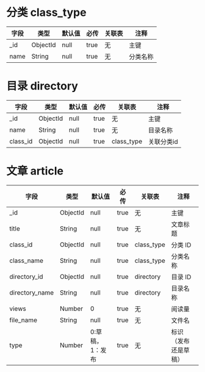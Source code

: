 # 分类 class_type

| 字段 | 类型     | 默认值 | 必传 | 关联表 | 注释     |
| ---- | -------- | ------ | ---- | ------ | -------- |
| _id  | ObjectId | null   | true | 无     | 主键     |
| name | String   | null   | true | 无     | 分类名称 |

# 目录 directory

| 字段     | 类型     | 默认值 | 必传 | 关联表     | 注释       |
| -------- | -------- | ------ | ---- | ---------- | ---------- |
| _id      | ObjectId | null   | true | 无         | 主键       |
| name     | String   | null   | true | 无         | 目录名称   |
| class_id | ObjectId | null   | true | class_type | 关联分类id |



# 文章 article

| 字段           | 类型     | 默认值          | 必传 | 关联表     | 注释                 |
| -------------- | -------- | --------------- | ---- | ---------- | -------------------- |
| _id            | ObjectId | null            | true | 无         | 主键                 |
| title          | String   | null            | true | 无         | 文章标题             |
| class_id       | ObjectId | null            | true | class_type | 分类 ID              |
| class_name     | String   | null            | true | class_type | 分类名称             |
| directory_id   | ObjectId | null            | true | directory  | 目录 ID              |
| directory_name | String   | null            | true | directory  | 目录名称             |
| views          | Number   | 0               | true | 无         | 阅读量               |
| file_name      | String   | null            | true | 无         | 文件名               |
| type           | Number   | 0:草稿，1：发布 | true | 无         | 标识（发布还是草稿） |

